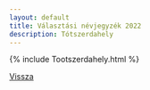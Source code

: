 ```yaml
---
layout: default
title: Választási névjegyzék 2022
description: Tótszerdahely
---
```


{% include Tootszerdahely.html %}

[Vissza](./)